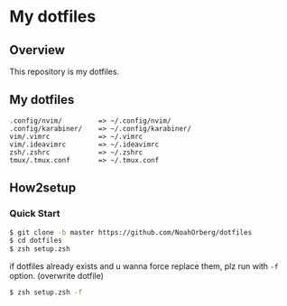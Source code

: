 # My dotfiles

## Overview
This repository is my dotfiles.

## My dotfiles
```
.config/nvim/         => ~/.config/nvim/
.config/karabiner/    => ~/.config/karabiner/
vim/.vimrc            => ~/.vimrc  
vim/.ideavimrc        => ~/.ideavimrc  
zsh/.zshrc            => ~/.zshrc  
tmux/.tmux.conf       => ~/.tmux.conf
```

## How2setup
### Quick Start
``` sh
$ git clone -b master https://github.com/NoahOrberg/dotfiles
$ cd dotfiles
$ zsh setup.zsh
```

if dotfiles already exists and u wanna force replace them, plz run with `-f` option. (overwrite dotfile)

``` sh
$ zsh setup.zsh -f
```

